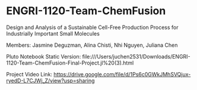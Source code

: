 # ENGRI-1120-Team-ChemFusion
Design and Analysis of a Sustainable Cell-Free Production Process for Industrially Important Small Molecules

Members: Jasmine Deguzman, Alina Chisti, Nhi Nguyen, Juliana Chen

Pluto Notebook Static Version: file:///Users/juchen2531/Downloads/ENGRI-1120-Team-ChemFusion-Final-Project.jl%20(3).html

Project Video Link: https://drive.google.com/file/d/1Ps6c0GWkJMhSVQjux-ryedD-L7CJWj_Z/view?usp=sharing
